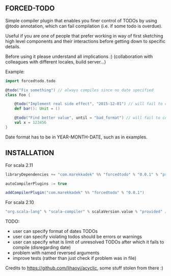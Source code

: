 ## FORCED-TODO

Simple compiler plugin that enables you finer control of TODOs
by using @todo annotation, which can fail compilation (i.e. if some todo is overdue).

Useful if you are one of people that prefer working in way of first sketching high level components and their interactions
before getting down to specific details.

Before using it please understand all implications :) (collaboration with colleagues with different locales,
build server...)

Example:
```scala
import forcedtodo.todo

@todo("Fix something") // always compiles since no date specified
class Foo {

    @todo("Implement real side effect", "2015-12-01") // will fail to compile after that day
    def bar(): Unit = ()

    @todo("Find better value", until = "bad_format") // will fail to compile because of invalid format
    val x = 123456
}
```

Date format has to be in YEAR-MONTH-DATE, such as in examples.

## INSTALLATION
For scala 2.11
```scala
libraryDependencies += "com.marekkadek" %% "forcedtodo" % "0.0.1" % "provided"

autoCompilerPlugins := true

addCompilerPlugin("com.marekkadek" %% "forcedtodo" % "0.0.1")
```

For scala 2.10
```scala
"org.scala-lang" % "scala-compiler" % scalaVersion.value % "provided" // needed for 2.10.x only
```

TODO:
- user can specify format of dates TODOs
- user can specify violating todos should be errors or warnings
- user can specify what is limit of unresolved TODOs after which it fails to compile (disregarding date)
- problem with named reversed arguments
- improve tests (rather than just check if problem was in file)

Credits to https://github.com/lihaoyi/acyclic, some stuff stolen from there :)
